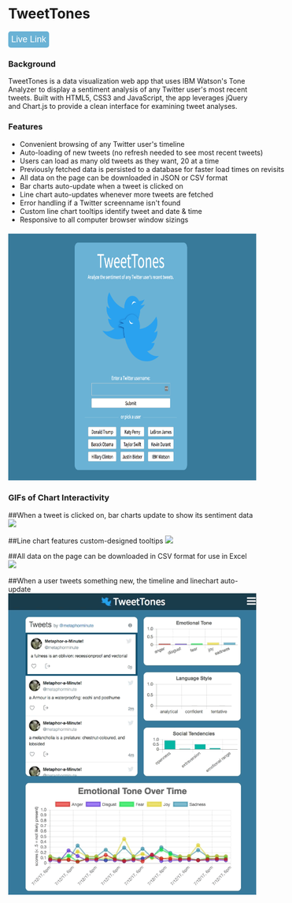 <div style='margin-bottom: 20px'>
  <div>
    <div>
      <h1>TweetTones</h1>
      <button style="background: #6AB2D5; border: none; border-radius: 5px; padding: 6px 6px 6px 6px"><a style="font-size: 18px; color: white; text-decoration: none" href="https://www.tweettones.me/">Live Link</a></button>
    </div>
    <div>
      <h3>Background</h3>
      <p>TweetTones is a data visualization web app that uses IBM Watson's Tone Analyzer to display a sentiment analysis of any Twitter user's most recent tweets. Built with HTML5, CSS3 and JavaScript, the app leverages jQuery and Chart.js to provide a clean interface for examining tweet analyses.</p>
    </div>
    <div style='width: 565px; margin-right: 20px'>
      <h3>Features</h3>
      <ul>
        <li>Convenient browsing of any Twitter user's timeline</li>
        <li>Auto-loading of new tweets (no refresh needed to see most recent tweets)</li>
        <li>Users can load as many old tweets as they want, 20 at a time</li>
        <li>Previously fetched data is persisted to a database for faster load times on revisits</li>
        <li>All data on the page can be downloaded in JSON or CSV format</li>
        <li>Bar charts auto-update when a tweet is clicked on</li>
        <li>Line chart auto-updates whenever more tweets are fetched</li>
        <li>Error handling if a Twitter screenname isn't found
        <li>Custom line chart tooltips identify tweet and date & time</li>
        <li>Responsive to all computer browser window sizings</li>
      </ul>
    </div>
  </div>
</div>

<img src="./lib/assets/TweetTonesSplashPage.png" height="500px">

### GIFs of Chart Interactivity

##When a tweet is clicked on, bar charts update to show its sentiment data
<img src="./lib/assets/TweetTonesBarChartsDemo.gif">

##Line chart features custom-designed tooltips
<img src="./lib/assets/TweetTonesLineChartDemo.gif">

##All data on the page can be downloaded in CSV format for use in Excel
<img src="./lib/assets/TweetTonesCSVDemo.gif">

##When a user tweets something new, the timeline and linechart auto-update
<img src="./lib/assets/TweetTonesNewTweetAutoUpdateDemo.gif">
